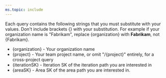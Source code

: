 ```yaml
---
ms.topic: include
---
```


Each query contains the following strings that you must substitute with your values. Don't include brackets {} with your substitution. For example if your organization name is "Fabrikam", replace {organization} with **Fabrikam**, not {Fabrikam}.

- {organization} - Your organization name
- {project} - Your team project name, or omit "/{project}" entirely, for a cross-project query
- {iterationSK} - Iteration SK of the iteration path you are interested in
- {areaSK} - Area SK of the area path you are interested in.
